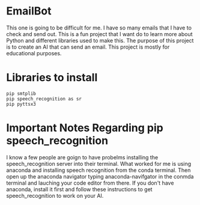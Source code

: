 # EmailBot
This one is going to be difficult for me. I have so many emails that I have to check and send out. This is a fun project that I want do to learn more about Python and different libraries used to make this. The purpose of this project is to create an AI that can send an email. This project is mostly for educational purposes.


# Libraries to install
```
pip smtplib 
pip speech_recognition as sr
pip pyttsx3
```
# Important Notes Regarding pip speech_recognition
I know a few people are goign to have probelms installing the speech_recognition server into their terminal. What worked for me is using anaconda and installing speech recognition from the conda terminal. Then open up the anaconda navigator typing anaconda-navifgator in the conmda terminal and lauching your code editor from there. If you don't have anaconda, install it first and follow these instructions to get speech_recognition to work on your AI.

